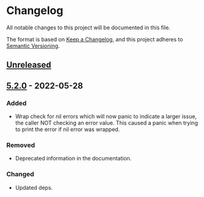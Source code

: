 # Changelog
All notable changes to this project will be documented in this file.

The format is based on [Keep a Changelog](https://keepachangelog.com/en/1.0.0/),
and this project adheres to [Semantic Versioning](https://semver.org/spec/v2.0.0.html).

## [Unreleased]

## [5.2.0] - 2022-05-28
### Added
- Wrap check for nil errors which will now panic to indicate a larger issue, the caller NOT checking an error value. This caused a panic when trying to print the error if nil error was wrapped.

### Removed
- Deprecated information in the documentation.

### Changed
- Updated deps.


[Unreleased]: https://github.com/rust-playground/relay-rs/compare/v5.2.0...HEAD
[5.2.0]: https://github.com/rust-playground/relay-rs/compare/v5.1.1...v5.2.0